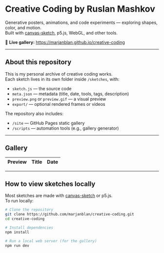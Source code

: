 # Creative Coding by Ruslan Mashkov

Generative posters, animations, and code experiments — exploring shapes, color, and motion.  
Built with [canvas-sketch](https://github.com/mattdesl/canvas-sketch), p5.js, WebGL, and other tools.

🔗 **Live gallery:** https://marjanblan.github.io/creative-coding

---

## About this repository
This is my personal archive of creative coding works.  
Each sketch lives in its own folder inside `/sketches`, with:
- `sketch.js` — the source code
- `meta.json` — metadata (title, date, tools, tags, description)
- `preview.png` or `preview.gif` — a visual preview
- `export/` — optional rendered frames or videos

The repository also includes:
- `/site` — GitHub Pages static gallery
- `/scripts` — automation tools (e.g., gallery generator)

---

## Gallery
<!-- GALLERY:START -->
| Preview | Title | Date |
|---|---|---|
<!-- GALLERY:END -->

---

## How to view sketches locally
Most sketches are made with [canvas-sketch](https://github.com/mattdesl/canvas-sketch) or p5.js.  
To run locally:

```bash
# Clone the repository
git clone https://github.com/marjanblan/creative-coding.git
cd creative-coding

# Install dependencies
npm install

# Run a local web server (for the gallery)
npm run dev
